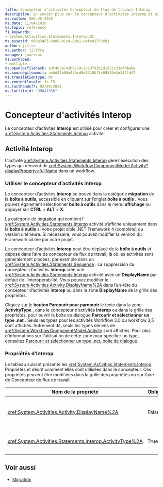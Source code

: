 ```yaml
---
title: Concepteur d’activités Concepteur de flux de travail-Interop
description: En savoir plus sur le concepteur d’activités Interop et sur la façon dont vous pouvez utiliser le concepteur d’activités Interop pour créer et configurer une activité d’interopérabilité.
ms.custom: SEO-VS-2020
ms.date: 11/04/2016
ms.topic: reference
f1_keywords:
- System.Activities.Statements.Interop.UI
ms.assetid: 800a3403-ba86-41c4-8de1-c4fee9703eb1
author: jillre
ms.author: jillfra
manager: jmartens
ms.workload:
- multiple
ms.openlocfilehash: edf4658743bb719c1c23f93b2d1d3cc33afdbaba
ms.sourcegitcommit: ae6d47b09a439cd0e13180f5e89510e3e347fd47
ms.translationtype: MT
ms.contentlocale: fr-FR
ms.lasthandoff: 02/08/2021
ms.locfileid: "99847386"
---
```

# <a name="interop-activity-designer"></a>Concepteur d'activités Interop

Le concepteur d’activités **Interop** est utilisé pour créer et configurer une <xref:System.Activities.Statements.Interop> activité.

## <a name="the-interop-activity"></a>Activité Interop

L'activité <xref:System.Activities.Statements.Interop> gère l'exécution des types qui dérivent de <xref:System.Workflow.ComponentModel.Activity?displayProperty=fullName> dans un workflow.

### <a name="use-the-interop-activity-designer"></a>Utiliser le concepteur d’activités Interop

Le concepteur d’activités **Interop** se trouve dans la catégorie **migration** de la **boîte à outils**, accessible en cliquant sur l’onglet **boîte à outils** . Vous pouvez également sélectionner **boîte à outils** dans le menu **affichage** ou appuyer sur **CTRL** + **ALT** + **X**.

La catégorie de [migration](../workflow-designer/migration-activity-designers.md) qui contient l' <xref:System.Activities.Statements.Interop> activité s’affiche uniquement dans la **boîte à outils** si votre projet cible .NET Framework 4 (complète) ou version ultérieure. Si nécessaire, vous pouvez modifier la version du Framework ciblée par votre projet.

Le concepteur d’activités **Interop** peut être déplacé de la **boîte à outils** et déposé dans l’aire de concepteur de flux de travail, là où les activités sont généralement placées, par exemple dans un <xref:System.Activities.Statements.Sequence> . La suppression du concepteur d’activités **Interop** crée une <xref:System.Activities.Statements.Interop> activité avec un **DisplayName** par défaut de l’interopérabilité. Vous pouvez modifier le <xref:System.Activities.Activity.DisplayName%2A> dans l’en-tête du concepteur d’activités **Interop** ou dans la zone **DisplayName** de la grille des propriétés.

Cliquez sur le **bouton Parcourir pour parcourir** le texte dans la zone **ActivityType** , dans le concepteur d’activités **Interop**  ou dans la grille des propriétés, pour ouvrir la boîte de dialogue **Parcourir et sélectionner un type .net** . Seuls les types pour les activités Workflow 3,0 ou workflow 3,5 sont affichés. Autrement dit, seuls les types dérivés de <xref:System.Workflow.ComponentModel.Activity> sont affichés. Pour plus d’informations sur l’utilisation de cette zone pour spécifier un type, consultez [Parcourir et sélectionner un type .net, boîte de dialogue](../workflow-designer/browse-and-select-a-dotnet-type-dialog-box.md).

### <a name="the-interop-properties"></a>Propriétés d'Interop

Le tableau suivant présente les <xref:System.Activities.Statements.Interop> Propriétés et décrit comment elles sont utilisées dans le concepteur. Ces propriétés peuvent être modifiées dans la grille des propriétés ou sur l’aire de Concepteur de flux de travail.

|Nom de la propriété|Obligatoire|Utilisation|
|-|--------------|-|
|<xref:System.Activities.Activity.DisplayName%2A>|False|Nom convivial de l'activité <xref:System.Activities.Statements.Interop>. La valeur par défaut est **Interop**. Bien que le nom d’affichage ne soit pas obligatoire, il est recommandé d’en fournir un.|
|<xref:System.Activities.Statements.Interop.ActivityType%2A>|True|Spécifie le type de l'activité contenue par l'activité <xref:System.Activities.Statements.Interop>. Le type spécifié doit dériver d'<xref:System.Workflow.ComponentModel.Activity>.|

## <a name="see-also"></a>Voir aussi

- [Migration](../workflow-designer/migration-activity-designers.md)